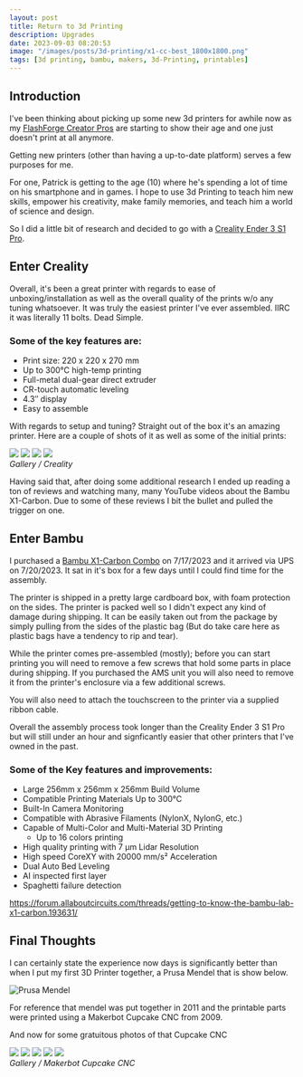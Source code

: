 ```yaml
---
layout: post
title: Return to 3d Printing
description: Upgrades
date: 2023-09-03 08:20:53
image: "/images/posts/3d-printing/x1-cc-best_1800x1800.png"
tags: [3d printing, bambu, makers, 3d-Printing, printables]
---
```


## Introduction

I've been thinking about picking up some new 3d printers for awhile now as my
[FlashForge Creator
Pros](http://fusion94.org/2015/09/10/flashforge-creator-pro/) are starting to
show their age and one just doesn't print at all anymore.

Getting new printers (other than having a up-to-date platform) serves a few
purposes for me.

For one, Patrick is getting to the age (10) where he's spending a lot of time on
his smartphone and in games. I hope to use 3d Printing to teach him new skills,
empower his creativity, make family memories, and teach him a world of science
and design.

So I did a little bit of research and decided to go with a [Creality Ender 3 S1
Pro](https://www.creality.com/products/creality-ender-3-s1-pro-fdm-3d-printer).

## Enter Creality

Overall, it's been a great printer with regards to ease of unboxing/installation
as well as the overall quality of the prints w/o any tuning whatsoever. It was
truly the easiest printer I've ever assembled. IIRC it was literally 11 bolts.
Dead Simple.

### Some of the key features are:

- Print size: 220 x 220 x 270 mm
- Up to 300°C high-temp printing
- Full-metal dual-gear direct extruder
- CR-touch automatic leveling
- 4.3″ display
- Easy to assemble

With regards to setup and tuning? Straight out of the box it's an amazing
printer. Here are a couple of shots of it as well as some of the initial prints:

  <div class="gallery-box">
    <div class="gallery">
      <img src="/images/posts/3d-printing/creality-ender-3.jpg">
      <img src="/images/posts/3d-printing/ce3-print-1.jpg">
      <img src="/images/posts/3d-printing/ce3-print-2.jpg">
      <img src="/images/posts/3d-printing/ce3-print-3.jpg">
    </div>
    <em>Gallery / Creality</em>
  </div>

Having said that, after doing some additional research I ended up reading a ton
of reviews and watching many, many YouTube videos about the Bambu X1-Carbon. Due
to some of these reviews I bit the bullet and pulled the trigger on one.

## Enter Bambu

I purchased a [Bambu X1-Carbon Combo](https://store.bambulab.com/products/x1-carbon-combo) on 7/17/2023 and it arrived via UPS on 7/20/2023. It sat in it's box for a few days until I could find time for the assembly. 

The printer is shipped in a pretty large cardboard box, with foam protection on the sides. The printer is packed well so I didn't expect any kind of damage during shipping. It can be easily taken out from the package by simply pulling from the sides of the plastic bag (But do take care here as plastic bags have a tendency to rip and tear).

While the printer comes pre-assembled (mostly); before you can start printing you will need to remove a few screws that hold some parts in place during shipping. If you purchased the AMS unit you will also need to remove it from the printer's enclosure via a few additional screws.

You will also need to attach the touchscreen to the printer via a supplied ribbon cable. 

Overall the assembly process took longer than the Creality Ender 3 S1 Pro but will still under an hour and signficantly easier that other printers that I've owned in the past.

### Some of the Key features and improvements:

- Large 256mm x 256mm x 256mm Build Volume
- Compatible Printing Materials Up to 300°C
- Built-In Camera Monitoring
- Compatible with Abrasive Filaments (NylonX, NylonG, etc.)
- Capable of Multi-Color and Multi-Material 3D Printing
  - Up to 16 colors printing
- High quality printing with 7 μm Lidar Resolution
- High speed CoreXY with 20000 mm/s² Acceleration
- Dual Auto Bed Leveling
- AI inspected first layer
- Spaghetti failure detection


https://forum.allaboutcircuits.com/threads/getting-to-know-the-bambu-lab-x1-carbon.193631/



## Final Thoughts

I can certainly state the experience now days is significantly better than when
I put my first 3D Printer together, a Prusa Mendel that is show below.

![Prusa Mendel](/images/posts/3d-printing/prusa-mendel.png "Prusa Mendel")

For reference that mendel was put together in 2011 and the printable parts were
printed using a Makerbot Cupcake CNC from 2009.

And now for some gratuitous photos of that Cupcake CNC

  <div class="gallery-box">
    <div class="gallery">
      <img src="/images/posts/3d-printing/cupcake-1.jpeg">
      <img src="/images/posts/3d-printing/cupcake-2.jpeg">
      <img src="/images/posts/3d-printing/cupcake-3.jpeg">
      <img src="/images/posts/3d-printing/cupcake-4.jpeg">
      <img src="/images/posts/3d-printing/cupcake-5.jpeg">
    </div>
    <em>Gallery / Makerbot Cupcake CNC</em>
  </div>
